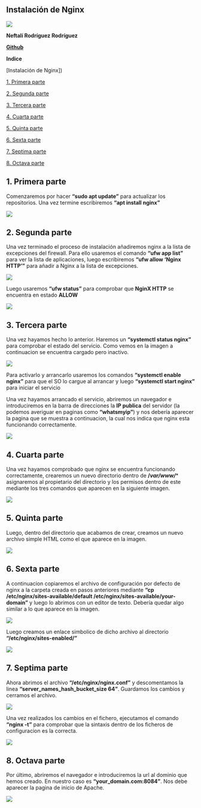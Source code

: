 ﻿## **Instalación de Nginx**
![](imagenes/nginx.jpg)

**Neftalí Rodríguez Rodríguez**

[**Github**](https://github.com/InKu3uS/)


**Indice**

[Instalación de Nginx])

[1. Primera parte](#id1)

[2. Segunda parte](#id2)

[3. Tercera parte](#id3)

[4. Cuarta parte](#id4)

[5. Quinta parte](#id5)

[6. Sexta parte](#id6)

[7. Septima parte](#id7)

[8. Octava parte](#id8)










## **1. Primera parte**<a name="id1"></a>

Comenzaremos por hacer **“sudo apt update”** para actualizar los repositorios. Una vez termine escribiremos **“apt install nginx”**


![](imagenes/1.png)



## **2. Segunda parte**<a name="id2"></a>

Una vez terminado el proceso de instalación añadiremos nginx a la lista de excepciones del firewall. Para ello usaremos el comando **“ufw app list”** para ver la lista de aplicaciones, luego escribiremos **“ufw allow ‘Nginx HTTP’”** para añadir a Nginx a la lista de excepciones.


![](imagenes/2.png)



Luego usaremos **“ufw status”** para comprobar que **NginX HTTP** se encuentra en estado **ALLOW**

![](imagenes/3.png)


## **3. Tercera parte**<a name="id3"></a>

Una vez hayamos hecho lo anterior. Haremos un **“systemctl status nginx”** para comprobar el estado del servicio. Como vemos en la imagen a continuacion se encuentra cargado pero inactivo.


![](imagenes/4.png)

Para activarlo y arrancarlo usaremos los comandos **“systemctl enable nginx”** para que el SO lo cargue al arrancar y luego **“systemctl start nginx”** para iniciar el servicio



Una vez hayamos arrancado el servicio, abriremos un navegador e introduciremos en la barra de direcciones la **IP publica** del servidor (la podemos averiguar en paginas como **“whatsmyip”**) y nos debería aparecer la pagina que se muestra a continuacion, la cual nos indica que nginx esta funcionando correctamente.

![](imagenes/5.png)


## **4. Cuarta parte**<a name="id4"></a>

Una vez hayamos comprobado que nginx se encuentra funcionando correctamente, crearemos un nuevo directorio dentro de __/*var/www/*__* asignaremos al propietario del directorio y los permisos dentro de este mediante los tres comandos que aparecen en la siguiente imagen.

![](imagenes/6.png)

## **5. Quinta parte**<a name="id5"></a>

Luego, dentro del directorio que acabamos de crear, creamos un nuevo archivo simple HTML como el que aparece en la imagen.

![](imagenes/7.png)



## **6. Sexta parte**<a name="id6"></a>

A continuacion copiaremos el archivo de configuración por defecto de nginx a la carpeta creada en pasos anteriores mediante **“cp /etc/nginx/sites-available/default /etc/nginx/sites-available/your-domain”** y luego lo abrimos con un editor de texto. Debería quedar algo similar a lo que aparece en la imagen.


![](imagenes/8.png)



Luego creamos un enlace simbolico de dicho archivo al directorio **“/etc/nginx/sites-enabled/”**



![](imagenes/9.png)



## **7. Septima parte**<a name="id7"></a>

Ahora abrimos el archivo **“/etc/nginx/nginx.conf”** y descomentamos la linea **“server\_names\_hash\_bucket\_size 64”**. Guardamos los cambios y cerramos el archivo.

![](imagenes/10.png)

Una vez realizados los cambios en el fichero, ejecutamos el comando **“nginx -t”** para comprobar que la sintaxis dentro de los ficheros de configuracion es la correcta.

![](imagenes/11.png)


## **8. Octava parte**<a name="id8"></a>

Por último, abriremos el navegador e introduciremos la url al dominio que hemos creado. En nuestro caso es **“your\_domain.com:8084”**. Nos debe aparecer la pagina de inicio de Apache.

![](imagenes/12.png)
